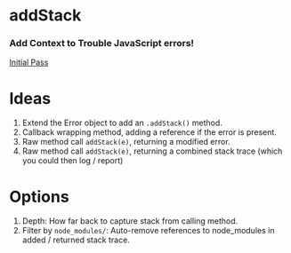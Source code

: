# addStack
### Add Context to Trouble JavaScript errors!

[Initial Pass](http://stackoverflow.com/questions/30132372/adding-stack-trace-reference-to-existing-context-less-error-object)

Ideas
==========================
1. Extend the Error object to add an `.addStack()` method.
2. Callback wrapping method, adding a reference if the error is present.
3. Raw method call `addStack(e)`, returning a modified error.
4. Raw method call `addStack(e)`, returning a combined stack trace (which you could then log / report)

Options
==========================
1. Depth: How far back to capture stack from calling method.
2. Filter by `node_modules/`: Auto-remove references to node_modules in added / returned stack trace.
